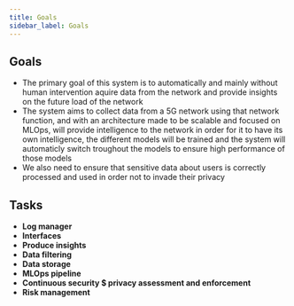 ```yaml
---
title: Goals
sidebar_label: Goals
---
```

## Goals

- The primary goal of this system is to automatically and mainly without human intervention aquire data from the network and provide insights on the future load of the network
- The system aims to collect data from a 5G network using that network function, and with an architecture made to be scalable and focused on MLOps, will provide intelligence to the network in order for it to have its own intelligence, the different models will be trained and the system will automaticly switch troughout the models to ensure high performance of those models
- We also need to ensure that sensitive data about users is correctly processed and used in order not to invade their privacy

## Tasks

- **Log manager**
- **Interfaces**
- **Produce insights**
- **Data filtering**
- **Data storage**
- **MLOps pipeline**
- **Continuous security $ privacy assessment and enforcement**
- **Risk management**